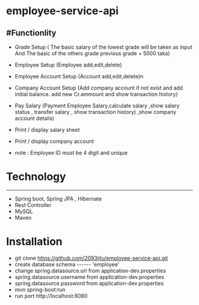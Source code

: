 # employee-service-api


#Functionlity
-------------------------------------------------------------

- Grade Setup ( The basic salary of the lowest grade will be taken as input And  The basic of the others grade         previous grade + 5000 taka)

- Employee Setup (Employee add,edit,delete)

- Employee Account Setup (Account add,edit,delete)n

- Company Account Setup (Add company account if not exist and add initial balance. add new Cr.ammount and show transaction history)

- Pay Salary (Payment Employee Salary,calculate salary ,show salary status , transfer salary , show transaction history) ,show company account details)

- Print / display salary sheet

- Print / display company account

- note : Employee ID must be 4 digit and unique

# Technology
-------------------------------------------------------------------
- Spring boot, Spring JPA , Hibernate
- Rest Controller
- MySQL
- Maven

# Installation 

- git clone https://github.com/2093jitu/employee-service-api.git
- create database schema ------ 'employee'
- change spring.datasource.url from application-dev.properties
- spring.datasource.username from application-dev.properties
- spring.datasource.password from application-dev.properties
- mvn spring-boot:run
- run port http://localhost:8080

